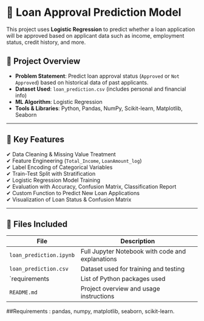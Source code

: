 # 🏦 Loan Approval Prediction Model

This project uses **Logistic Regression** to predict whether a loan application will be approved based on applicant data such as income, employment status, credit history, and more.

## 📌 Project Overview

- **Problem Statement**: Predict loan approval status (`Approved` or `Not Approved`) based on historical data of past applicants.
- **Dataset Used**: `loan_prediction.csv` (includes personal and financial info)
- **ML Algorithm**: Logistic Regression
- **Tools & Libraries**: Python, Pandas, NumPy, Scikit-learn, Matplotlib, Seaborn

---

## 🧠 Key Features

✔ Data Cleaning & Missing Value Treatment  
✔ Feature Engineering (`Total_Income`, `LoanAmount_log`)  
✔ Label Encoding of Categorical Variables  
✔ Train-Test Split with Stratification  
✔ Logistic Regression Model Training  
✔ Evaluation with Accuracy, Confusion Matrix, Classification Report  
✔ Custom Function to Predict New Loan Applications  
✔ Visualization of Loan Status & Confusion Matrix  

---

## 📁 Files Included

| File | Description |
|------|-------------|
| `loan_prediction.ipynb` | Full Jupyter Notebook with code and explanations |
| `loan_prediction.csv`   | Dataset used for training and testing |
| `requirements           | List of Python packages used |
| `README.md`             | Project overview and usage instructions |

##Requirements  :
pandas,
numpy,
matplotlib,
seaborn,
scikit-learn.

